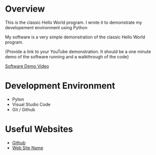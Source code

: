 # Overview

This is the classic Hello World program. I wrote it to demonstrate my developement environment using Python

My software is a very simple demonstration of the classic Hello World program.

{Provide a link to your YouTube demonstration.  It should be a one minute demo of the software running and a walkthrough of the code}

[Software Demo Video](http://youtube.link.goes.here)

# Development Environment

* Pyton
* Visual Studio Code
* Git / Github

# Useful Websites

* [Github](https://github.com/AidanFoushee/Applied-Programming/tree/master/week01)
* [Web Site Name](http://url.link.goes.here)